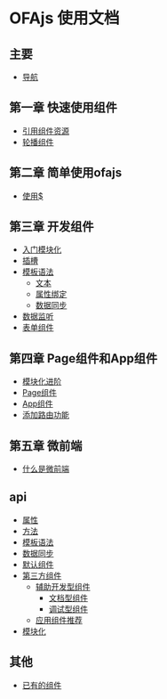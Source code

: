 # OFAjs 使用文档

## 主要
* [导航](docs/guide.md)

## 第一章 快速使用组件
* [引用组件资源](docs/chapter1/guide.md)
* [轮播组件]()

## 第二章 简单使用ofajs
* [使用$]()

## 第三章 开发组件
* [入门模块化]()
* [插槽]()
* [模板语法]()
    * [文本]()
    * [属性绑定]()
    * [数据同步]()
* [数据监听]()
* [表单组件]()

## 第四章 Page组件和App组件
* [模块化进阶]()
* [Page组件]()
* [App组件]()
* [添加路由功能]()

## 第五章 微前端
* [什么是微前端]()

## api
* [属性]()
* [方法]()
* [模板语法]()
* [数据同步]()
* [默认组件]()
* [第三方组件]()
    * [辅助开发型组件]()
        * [文档型组件]()
        * [调试型组件]()
    * [应用组件推荐]()
* [模块化]()

## 其他
* [已有的组件]()